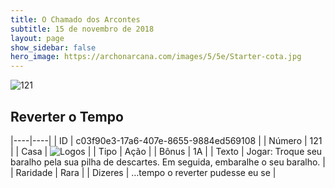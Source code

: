 ```yaml
---
title: O Chamado dos Arcontes
subtitle: 15 de novembro de 2018
layout: page
show_sidebar: false
hero_image: https://archonarcana.com/images/5/5e/Starter-cota.jpg
---
```


![121](https://cdn.keyforgegame.com/media/card_front/pt/341_121_CXQ8C95R8C87_pt.png)

## Reverter o Tempo

|----|----|
| ID | c03f90e3-17a6-407e-8655-9884ed569108 |
| Número | 121 |
| Casa | ![Logos](https://archonarcana.com/images/thumb/c/ce/Logos.png/22px-Logos.png "Logos") |
| Tipo | Ação |
| Bônus | 1A |
| Texto | Jogar: Troque seu baralho pela sua pilha de descartes. Em seguida, embaralhe o seu baralho. |
| Raridade | Rara |
| Dizeres | …tempo o reverter pudesse eu se |